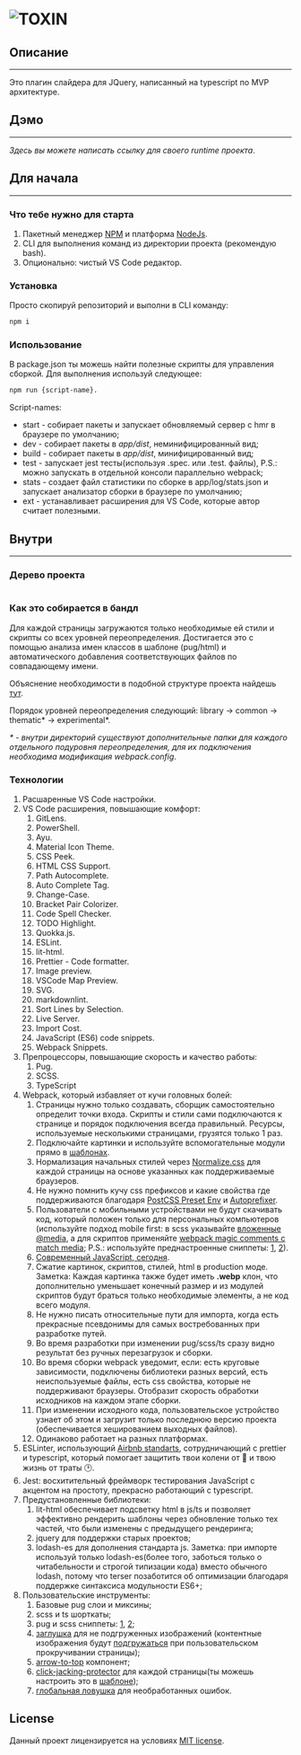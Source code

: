 # ![TOXIN](./app/src/assets/ico/readme-logo.png)

## Описание

---

Это плагин слайдера для JQuery, написанный на typescript по MVP архитектуре.

## Дэмо

---

_Здесь вы можете написать ссылку для своего runtime проекта_.

## Для начала

---

### Что тебе нужно для старта

1. Пакетный менеджер [NPM](https://www.npmjs.com/) и платформа [NodeJs](https://nodejs.org/en/).
2. CLI для выполнения команд из директории проекта (рекомендую bash).
3. Опционально: чистый VS Code редактор.

### Установка

Просто скопируй репозиторий и выполни в CLI команду:

```bash
npm i
```

### Использование

В package.json ты можешь найти полезные скрипты для управления сборкой. Для выполнения используй следующее:

```bash
npm run {script-name}.
```

Script-names:

- start - собирает пакеты и запускает обновляемый сервер с hmr в браузере по умолчанию;
- dev - собирает пакеты в _app/dist_, неминифицированный вид;
- build - собирает пакеты в _app/dist_, минифицированный вид;
- test - запускает jest тесты(используя .spec. или .test. файлы), P.S.: можно запускать в отдельной консоли параллельно webpack;
- stats - создает файл статистики по сборке в app/log/stats.json и запускает анализатор сборки в браузере по умолчанию;
- ext - устанавливает расширения для VS Code, которые автор считает полезными.

## Внутри

---

### Дерево проекта

```tree

```

### Как это собирается в бандл

Для каждой страницы загружаются только необходимые ей стили и скрипты со всех уровней переопределения. Достигается это с помощью анализа имен классов в шаблоне (pug/html) и автоматического добавления соответствующих файлов по совпадающему имени.

Объяснение необходимости в подобной структуре проекта найдешь [тут](https://ru.bem.info/methodology/redefinition-levels/).

Порядок уровней переопределения следующий: library -> common -> thematic* -> experimental*.

_\* - внутри директорий существуют дополнительные папки для каждого отдельного подуровня переопределения, для их подключения необходима модификация webpack.config_.

### Технологии

1. Расшаренные VS Code настройки.
2. VS Code расширения, повышающие комфорт:
   1. GitLens.
   2. PowerShell.
   3. Ayu.
   4. Material Icon Theme.
   5. CSS Peek.
   6. HTML CSS Support.
   7. Path Autocomplete.
   8. Auto Complete Tag.
   9. Change-Case.
   10. Bracket Pair Colorizer.
   11. Code Spell Checker.
   12. TODO Highlight.
   13. Quokka.js.
   14. ESLint.
   15. lit-html.
   16. Prettier - Code formatter.
   17. Image preview.
   18. VSCode Map Preview.
   19. SVG.
   20. markdownlint.
   21. Sort Lines by Selection.
   22. Live Server.
   23. Import Cost.
   24. JavaScript (ES6) code snippets.
   25. Webpack Snippets.
3. Препроцессоры, повышающие скорость и качество работы:
   1. Pug.
   2. SCSS.
   3. TypeScript
4. Webpack, который избавляет от кучи головных болей:
   1. Страницы нужно только создавать, сборщик самостоятельно определит точки входа. Скрипты и стили сами подключаются к странице и порядок подключения всегда правильный. Ресурсы, используемые несколькими страницами, грузятся только 1 раз.
   2. Подключайте картинки и используйте вспомогательные модули прямо в [шаблонах](./app/src/pages/cards/cards.pug).
   3. Нормализация начальных стилей через [Normalize.css](https://necolas.github.io/normalize.css/) для каждой страницы на основе указанных как поддерживаемые браузеров.
   4. Не нужно помнить кучу css префиксов и какие свойства где поддерживаются благодаря [PostCSS Preset Env](https://github.com/csstools/postcss-preset-env) и [Autoprefixer](https://www.npmjs.com/package/autoprefixer).
   5. Пользователи с мобильными устройствами не будут скачивать код, который положен только для персональных компьютеров (используйте подход mobile first: в scss указывайте [вложенные @media](./app/src/components/common.blocks/basic/footer/__copyright-bar/footer__copyright-bar.scss), а для скриптов применяйте [webpack magic comments с match media](); P.S.: используйте преднастроенные сниппеты: [1](./.vscode/@media-snippets.code-snippets), [2]()).
   6. [Современный JavaScript, сегодня](https://babeljs.io/).
   7. Сжатие картинок, скриптов, стилей, html в production моде. Заметка: Каждая картинка также будет иметь **.webp** клон, что дополнительно уменьшает конечный размер и из модулей скриптов будут браться только необходимые элементы, а не код всего модуля.
   8. Не нужно писать относительные пути для импорта, когда есть прекрасные псевдонимы для самых востребованных при разработке путей.
   9. Во время разработки при изменении pug/scss/ts сразу видно результат без ручных перезагрузок и сборки.
   10. Во время сборки webpack уведомит, если: есть круговые зависимости, подключены библиотеки разных версий, есть неиспользуемые файлы, есть css свойства, которые не поддерживают браузеры. Отобразит скорость обработки исходников на каждом этапе сборки.
   11. При изменении исходного кода, пользовательское устройство узнает об этом и загрузит только последнюю версию проекта (обеспечивается хешированием выходных файлов).
   12. Одинаково работает на разных платформах.
5. ESLinter, использующий [Airbnb standarts](https://github.com/airbnb/javascript), сотрудничающий с prettier и typescript, который помогает защитить твои колени от :gun: и твою жизнь от траты :clock2:.
6. Jest: восхитительный фреймворк тестирования JavaScript с акцентом на простоту, прекрасно работающий с typescript.
7. Предустановленные библиотеки:
   1. lit-html обеспечивает подсветку html в js/ts и позволяет эффективно рендерить шаблоны через обновление только тех частей, что были изменены с предыдущего рендеринга;
   1. jquery для поддержки старых проектов;
   1. lodash-es для дополнения стандарта js. Заметка: при импорте используй только lodash-es(более того, заботься только о читабельности и строгой типизации кода) вместо обычного lodash, потому что terser позаботится об оптимизации благодаря поддержке синтаксиса модульности ES6+;
8. Пользовательские инструменты:
   1. Базовые pug слои и миксины;
   2. scss и ts шорткаты;
   3. pug и scss сниппеты: [1](./.vscode/template-snippetts.code-snippets), [2](./.vscode/@media-snippets.code-snippets);
   4. [заглушка](./app/src/assets/pictures/images/placeholders/lazy-loading-placeholder.svg) для не подгруженных изображений (контентные изображения будут [подгружаться](./app/src/utils/global/modules/scripts/assets-lazy-loading.ts) при пользовательском прокручивании страницы);
   5. [arrow-to-top](./app/src/components/common.blocks/specific/arrow-to-top/) компонент;
   6. [click-jacking-protector](./app/src/components/common.blocks/specific/click-jacking-protector/) для каждой страницы(ты можешь настроить это в [шаблоне](./app/src/layouts/basic/main-layout/main-layout.pug));
   7. [глобальная ловушка](./app/src/utils/global/modules/scripts/unhandledrejection.ts) для необработанных ошибок.

## License

Данный проект лицензируется на условиях [MIT license](LICENSE).

